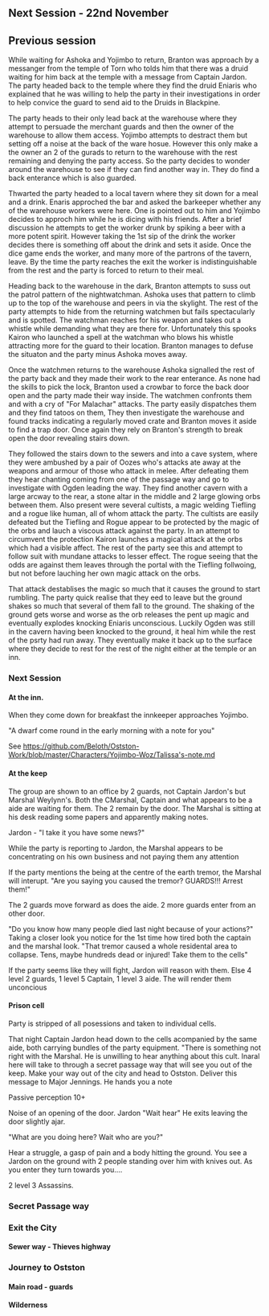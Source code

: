 ## Next Session - 22nd November

## Previous session

While waiting for Ashoka and Yojimbo to return, Branton was approach by a messanger from the temple of Torn who tolds him that there was a druid waiting for him back at the temple with a message from Captain Jardon. The party headed back to the temple where they find the druid Eniaris who explained that he was willing to help the party in their investigations in order to help convice the guard to send aid to the Druids in Blackpine.

The party heads to their only lead back at the warehouse where they attempt to persuade the merchant guards and then the owner of the warehouse to allow them access. Yojimbo attempts to destract them but setting off a noise at the back of the ware hosue. However this only make a the owner an 2 of the gurads to return to the warehouse with the rest remaining and denying the party access. So the party decides to wonder around the warehouse to see if they can find another way in. They do find a back enterance which is also guarded. 

Thwarted the party headed to a local tavern where they sit down for a meal and a drink. Enaris approched the bar and asked the barkeeper whether any of the warehouse workers were here. One is pointed out to him and Yojimbo decides to approch him while he is dicing with his friends. After a brief discussion he attempts to get the worker drunk by spiking a beer with a more potent spirit. However taking the 1st sip of the drink the worker decides there is something off about the drink and sets it aside. Once the dice game ends the worker, and many more of the partrons of the tavern, leave. By the time the party reaches the exit the worker is indistinguishable from the rest and the party is forced to return to their meal.

Heading back to the warehouse in the dark, Branton attempts to suss out the patrol pattern of the nightwatchman. Ashoka uses that pattern to climb up to the top of the warehouse and peers in via the skylight. The rest of the party attempts to hide from the returning watchmen but fails spectacularly and is spotted. The watchman reaches for his weapon and takes out a whistle while demanding what they are there for. Unfortunately this spooks Kairon who launched a spell at the watchman who blows his whistle attracting more for the guard to their location. Branton manages to defuse the situaton and the party minus Ashoka moves away.

Once the watchmen returns to the warehouse Ashoka signalled the rest of the party back and they made their work to the rear enterance. As none had the skills to pick the lock, Branton used a crowbar to force the back door open and the party made their way inside. The watchmen confronts them and with a cry of "For Malachar" attacks. The party easily dispatches them and they find tatoos on them, They then investigate the warehouse and found tracks indicating a regularly moved crate and Branton moves it aside to find a trap door. Once again they rely on Branton's strength to break open the door revealing stairs down.

They followed the stairs down to the sewers and into a cave system, where they were ambushed by a pair of Oozes who's attacks ate away at the weapons and armour of those who attack in melee. After defeating them they hear chanting coming from one of the passage way and go to investigate with Ogden leading the way. They find another cavern with a large arcway to the rear, a stone altar in the middle and 2 large glowing orbs between them. Also present were several cultists, a magic welding Tiefling and a rogue like human, all of whom attack the party. The cultists are easily defeated but the Tiefling and Rogue appear to be protected by the magic of the orbs and lauch a viscous attack against the party. In an attempt to circumvent the protection Kairon launches a magical attack at the orbs which had a visible affect. The rest of the party see this and attempt to follow suit with mundane attacks to lesser effect. The rogue seeing that the odds are against them leaves through the portal with the Tiefling follwoing, but not before lauching her own magic attack on the orbs. 

That attack destablises the magic so much that it causes the ground to start rumbling. The party quick realise that they eed to leave but the ground shakes so much that several of them fall to the ground. The shaking of the ground gets worse and worse as the orb releases the pent up magic and eventually explodes knocking Eniaris unconscious. Luckily Ogden was still in the cavern having been knocked to the ground, it heal him while the rest of the psrty had run away. They eventually make it back up to the surface where they decide to rest for the rest of the night either at the temple or an inn.

### Next Session

#### At the inn.

When they come down for breakfast the innkeeper approaches Yojimbo. 

"A dwarf come round in the early morning with a note for you"

See https://github.com/Beloth/Ostston-Work/blob/master/Characters/Yojimbo-Woz/Talissa's-note.md

#### At the keep

The group are shown to an office by 2 guards, not Captain Jardon's but Marshal Weylynn's. Both the CMarshal, Captain and what appears to be a aide are waiting for them. The 2 remain by the door.  The Marshal is sitting at his desk reading some papers and apparently making notes. 

Jardon - "I take it you have some news?"

While the party is reporting to Jardon, the Marshal appears to be concentrating on his own business and not paying them any attention

If the party mentions the being at the centre of the earth tremor, the Marshal will interupt.
"Are you saying you caused the tremor? GUARDS!!! Arrest them!"

The 2 guards move forward as does the aide. 2 more guards enter from an other door. 

"Do you know how many people died last night because of your actions?"
Taking a closer look you notice for the 1st time how tired both the captain and the marshal look. 
"That tremor caused a whole residental area to collapse. Tens, maybe hundreds dead or injured! Take them to the cells"

If the party seems like they will fight, Jardon will reason with them. Else 4 level 2 guards, 1 level 5 Captain, 1 level 3 aide. The will render them unconcious

#### Prison cell

Party is stripped of all posessions and taken to individual cells.

That night Captain Jardon head down to the cells acompanied by the same aide, both carrying bundles of the party equipment. 
"There is something not right with the Marshal. He is unwilling to hear anything about this cult. Inaral here will take to through a secret passage way that will see you out of the keep. Make your way out of the city and head to Ostston. Deliver this message to Major Jennings. He hands you a note

Passive perception 10+

Noise of an opening of the door. Jardon "Wait hear" He exits leaving the door slightly ajar.

"What are you doing here? Wait who are you?"

Hear a struggle, a gasp of pain and a body hitting the ground. You see a Jardon on the ground with 2 people standing over him with knives out. As you enter they turn towards you....

2 level 3 Assassins.

### Secret Passage way

### Exit the City
#### Sewer way - Thieves highway

### Journey to Ostston
#### Main road - guards
#### Wilderness

